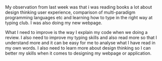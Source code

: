 My observation from last week was that i was reading books a lot about 
design thinking user experience, comparison of multi-paradigm programming 
languages etc and learning how to type in the right way at typing club. 
I was also doing my new webpage. 

What I need to improve is the way I explain my code when we doing a review.
I also need to improve my typing skills and also read more so that I 
understand more and it can be easy for me to analyse what I have read in my
own words. I also need to learn more about design thinking so I can better 
my skills when it comes to designing my webpage or application.